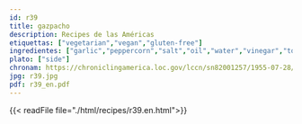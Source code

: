 ```yaml
---
id: r39
title: gazpacho
description: Recipes de las Américas
etiquettas: ["vegetarian","vegan","gluten-free"]
ingredientes: ["garlic","peppercorn","salt","oil","water","vinegar","tomato","onion","pickles","pepper"]
plato: ["side"]
chronam: https://chroniclingamerica.loc.gov/lccn/sn82001257/1955-07-28/ed-1/seq-5/
jpg: r39.jpg
pdf: r39_en.pdf
---
```


{{< readFile file="./html/recipes/r39.en.html">}}